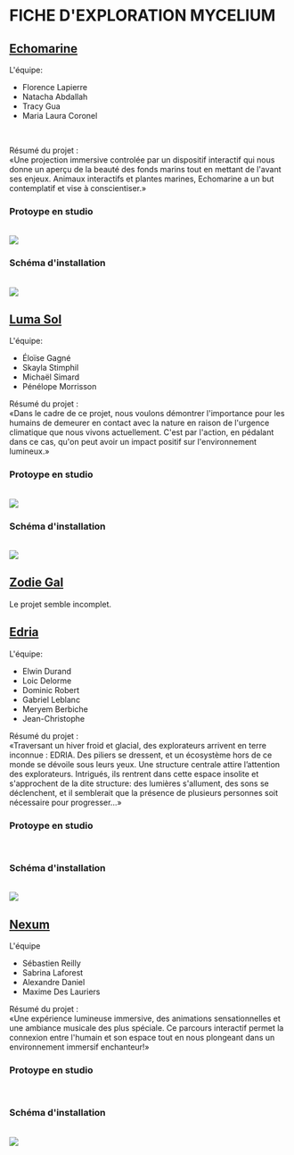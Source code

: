 # FICHE D'EXPLORATION MYCELIUM

## [Echomarine](https://tim-montmorency.com/2023/projets/Echomarine/docs/index.html)

L'équipe:
<br>
 - Florence Lapierre
 - Natacha Abdallah
 - Tracy Gua
 - Maria Laura Coronel

<br>

Résumé du projet :
<br>
«Une projection immersive controlée par un dispositif interactif qui nous donne un aperçu de la beauté des fonds marins tout en mettant de l'avant ses enjeux. Animaux interactifs et plantes marines, Echomarine a un but contemplatif et vise à conscientiser.»
<br>

### Protoype en studio
<br>
<img src="https://github.com/jejed8/-H23_V13_inspirations_DUVERSEAU/blob/main/Mycelium/medias/mycelium_echomarine.jpeg">
<br>

### Schéma d'installation
<br>
<img src="https://github.com/jejed8/-H23_V13_inspirations_DUVERSEAU/blob/main/Mycelium/medias/mycelium_echomarine_schema.png">
<br>

## [Luma Sol](https://tim-montmorency.com/2023/projets/LumaSol/docs/index.html)

L'équipe:
<br>
 - Éloïse Gagné
 - Skayla Stimphil
 - Michaël Simard
 - Pénélope Morrisson

Résumé du projet :
<br>
«Dans le cadre de ce projet, nous voulons démontrer l'importance pour les humains de demeurer en contact avec la nature en raison de l'urgence climatique que nous vivons actuellement. C'est par l'action, en pédalant dans ce cas, qu'on peut avoir un impact positif sur l'environnement lumineux.»

### Protoype en studio
<br>
<img src="https://github.com/jejed8/-H23_V13_inspirations_DUVERSEAU/blob/main/Mycelium/medias/mycelium_luma-sol.png">
<br>


### Schéma d'installation
<br>
<img src="https://github.com/jejed8/-H23_V13_inspirations_DUVERSEAU/blob/main/Mycelium/medias/mycelium_luma-sol_schema.png">
<br>

## [Zodie Gal](https://tim-montmorency.com/2023/projets/Zodie-Gal/docs/index.html)

Le projet semble incomplet.

## [Edria](https://tim-montmorency.com/2023/projets/EDRIA/docs/web/index.html)

L'équipe:
<br>
 - Elwin Durand
 - Loic Delorme
 - Dominic Robert
 - Gabriel Leblanc
 - Meryem Berbiche
 - Jean-Christophe


Résumé du projet :
<br>
«Traversant un hiver froid et glacial, des explorateurs arrivent en terre inconnue : EDRIA. Des piliers se dressent, et un écosystème hors de ce monde se dévoile sous leurs yeux. Une structure centrale attire l’attention des explorateurs. Intrigués, ils rentrent dans cette espace insolite et s'approchent de la dite structure: des lumières s'allument, des sons se déclenchent, et il semblerait que la présence de plusieurs personnes soit nécessaire pour progresser...»

### Protoype en studio
<br>
<img src="">
<br>


### Schéma d'installation
<br>
<img src="https://github.com/jejed8/-H23_V13_inspirations_DUVERSEAU/blob/main/Mycelium/medias/mycelium_edria_schema.png">
<br>

## [Nexum](https://tim-montmorency.com/2023/projets/Nexum/docs/web/index.html)

L'équipe
<br>
 - Sébastien Reilly
 - Sabrina Laforest
 - Alexandre Daniel
 - Maxime Des Lauriers

Résumé du projet :
<br>
«Une expérience lumineuse immersive, des animations sensationnelles et une ambiance musicale des plus spéciale. Ce parcours interactif permet la connexion entre l'humain et son espace tout en nous plongeant dans un environnement immersif enchanteur!»

### Protoype en studio
<br>
<img src="">
<br>


### Schéma d'installation
<br>
<img src="https://github.com/jejed8/-H23_V13_inspirations_DUVERSEAU/blob/main/Mycelium/medias/mycelium_nexum_schema.png">
<br>
